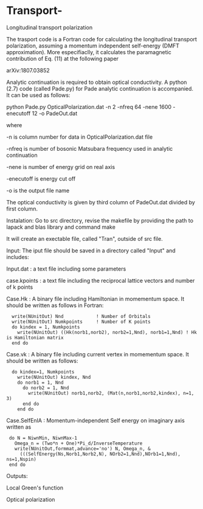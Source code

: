 # Transport-
Longitudinal transport polarization

The trasport code is a Fortran code for calculating the longitudinal transport polarization, assuming a momentum independent self-energy (DMFT approximation). More especifiaclly, it calculates the paramagnetic contribution of Eq. (11) at the following paper

arXiv:1807.03852

Analytic continuation is required to obtain optical conductivity. A python (2.7) code (called Pade.py) for Pade analytic continuation is accompanied. It can be used as follows:

python Pade.py  OpticalPolarization.dat -n 2  -nfreq  64  -nene 1600 -enecutoff 12 -o PadeOut.dat

where

-n is column number for data in OpticalPolarization.dat file

-nfreq is number of bosonic Matsubara frequency used in analytic continuation

-nene is number of energy grid on real axis

-enecutoff is energy cut off

-o is the output file name

The optical conductivity is given by third column of PadeOut.dat divided by first column.

Instalation:
Go to src directory, revise the makefile by providing the path to lapack and blas library  and command
make

It will create an exectable file, called "Tran", outside of src file.

Input:
The iput file should be saved in a directory called "Input" and includes:

Input.dat : a text file including some parameters

case.kpoints : a text file including the reciprocal lattice vectors and number of k points

Case.Hk : A binary file including Hamiltonian in momementum space. It should be written as follows in Fortran:

      write(NUnitOut) Nnd            ! Number of Orbitals
      write(NUnitOut) Numkpoints     ! Number of K points
      do kindex = 1, Numkpoints
        write(NUnitOut) ((Hk(norb1,norb2), norb2=1,Nnd), norb1=1,Nnd) ! Hk is Hamiltonian matrix
      end do
      
Case.vk : A binary file including current vertex in momementum space. It should be written as follows:

      do kindex=1, Numkpoints
        write(NUnitOut) kindex, Nnd
        do norb1 = 1, Nnd
          do norb2 = 1, Nnd
            write(NUnitOut) norb1,norb2, (Mat(n,norb1,norb2,kindex), n=1, 3)
          end do
        end do  
        
 Case.SelfEnIA : Momentum-independent Self energy on imaginary axis written as
 
     do N = NiwnMin, NiwnMax-1
       Omega_n = (Two*n + One)*Pi_d/InverseTemperature
       write(NUnitOut,formmat,advance='no') N, Omega_n, &
         (((SelfEnergy(Ns,Norb1,Norb2,N), NOrb2=1,Nnd),NOrb1=1,Nnd), ns=1,Nspin)
     end do
 
 
 Outputs: 
 
 Local Green's function
 
 Optical polarization
 
 


